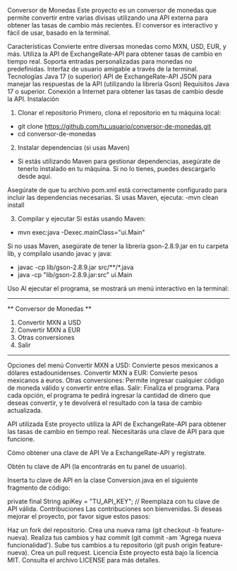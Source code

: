 Conversor de Monedas
Este proyecto es un conversor de monedas que permite convertir entre varias divisas utilizando una API externa para obtener las tasas de cambio más recientes. El conversor es interactivo y fácil de usar, basado en la terminal.

Características
Convierte entre diversas monedas como MXN, USD, EUR, y más.
Utiliza la API de ExchangeRate-API para obtener tasas de cambio en tiempo real.
Soporta entradas personalizadas para monedas no predefinidas.
Interfaz de usuario amigable a través de la terminal.
Tecnologías
Java 17 (o superior)
API de ExchangeRate-API
JSON para manejar las respuestas de la API (utilizando la librería Gson)
Requisitos
Java 17 o superior.
Conexión a Internet para obtener las tasas de cambio desde la API.
Instalación
1. Clonar el repositorio
Primero, clona el repositorio en tu máquina local:
- git clone https://github.com/tu_usuario/conversor-de-monedas.git
- cd conversor-de-monedas

2. Instalar dependencias (si usas Maven)
- Si estás utilizando Maven para gestionar dependencias, asegúrate de tenerlo instalado en tu máquina. Si no lo tienes, puedes descargarlo desde aquí.

Asegúrate de que tu archivo pom.xml está correctamente configurado para incluir las dependencias necesarias. Si usas Maven, ejecuta:
-mvn clean install

3. Compilar y ejecutar
Si estás usando Maven:
- mvn exec:java -Dexec.mainClass="ui.Main"
  
Si no usas Maven, asegúrate de tener la librería gson-2.8.9.jar en tu carpeta lib, y compílalo usando javac y java:
- javac -cp lib/gson-2.8.9.jar src/**/*.java
- java -cp "lib/gson-2.8.9.jar:src" ui.Main

Uso
Al ejecutar el programa, se mostrará un menú interactivo en la terminal:

***********************
** Conversor de Monedas **
1) Convertir MXN a USD
2) Convertir MXN a EUR
3) Otras conversiones
4) Salir
***********************
Opciones del menú
Convertir MXN a USD: Convierte pesos mexicanos a dólares estadounidenses.
Convertir MXN a EUR: Convierte pesos mexicanos a euros.
Otras conversiones: Permite ingresar cualquier código de moneda válido y convertir entre ellas.
Salir: Finaliza el programa.
Para cada opción, el programa te pedirá ingresar la cantidad de dinero que deseas convertir, y te devolverá el resultado con la tasa de cambio actualizada.

API utilizada
Este proyecto utiliza la API de ExchangeRate-API para obtener las tasas de cambio en tiempo real. Necesitarás una clave de API para que funcione.

Cómo obtener una clave de API
Ve a ExchangeRate-API y regístrate.

Obtén tu clave de API (la encontrarás en tu panel de usuario).

Inserta tu clave de API en la clase Conversion.java en el siguiente fragmento de código:

private final String apiKey = "TU_API_KEY"; // Reemplaza con tu clave de API válida.
Contribuciones
Las contribuciones son bienvenidas. Si deseas mejorar el proyecto, por favor sigue estos pasos:

Haz un fork del repositorio.
Crea una nueva rama (git checkout -b feature-nueva).
Realiza tus cambios y haz commit (git commit -am 'Agrega nueva funcionalidad').
Sube tus cambios a tu repositorio (git push origin feature-nueva).
Crea un pull request.
Licencia
Este proyecto está bajo la licencia MIT. Consulta el archivo LICENSE para más detalles.
